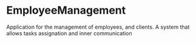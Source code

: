 EmployeeManagement
==================

Application for the management of employees, and clients. A system that allows tasks assignation and inner communication
